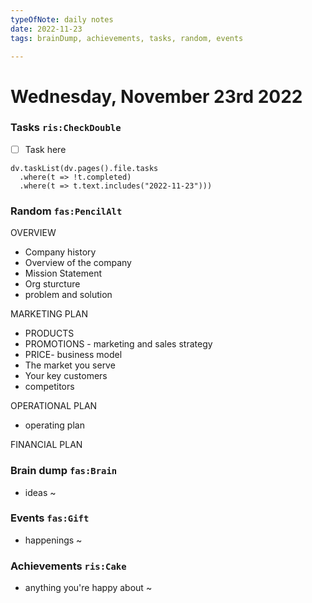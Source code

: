 ```yaml
---
typeOfNote: daily notes
date: 2022-11-23
tags: brainDump, achievements, tasks, random, events

---
```

# Wednesday, November 23rd 2022

### Tasks `ris:CheckDouble`
 - [ ] Task here

```dataviewjs
dv.taskList(dv.pages().file.tasks 
  .where(t => !t.completed)
  .where(t => t.text.includes("2022-11-23")))
```



### Random `fas:PencilAlt`
OVERVIEW
-   Company history
-   Overview of the company
-   Mission Statement
-  Org sturcture 
- problem and solution

MARKETING PLAN
- PRODUCTS
- PROMOTIONS - marketing and sales strategy
- PRICE- business model
- The market you serve
- Your key customers
- competitors

OPERATIONAL PLAN
- operating plan

FINANCIAL PLAN






### Brain dump `fas:Brain`
 - ideas ~ 




### Events `fas:Gift`
 - happenings ~






### Achievements `ris:Cake`
 - anything you're happy about ~ 

